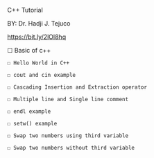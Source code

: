C++ Tutorial


BY: Dr. Hadji J. Tejuco



https://bit.ly/2lOl8hq


☐ Basic of c++

    ☐ Hello World in C++

    ☐ cout and cin example
  
    ☐ Cascading Insertion and Extraction operator
   
    ☐ Multiple line and Single line comment
   
    ☐ endl example
   
    ☐ setw() example
   
    ☐ Swap two numbers using third variable
   
    ☐ Swap two numbers without third variable
